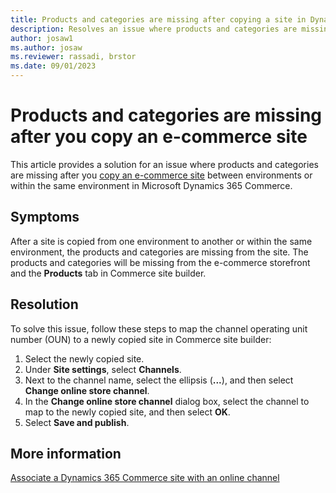 ```yaml
---
title: Products and categories are missing after copying a site in Dynamics 365 Commerce
description: Resolves an issue where products and categories are missing after a site is copied between environments or within the same environment in Microsoft Dynamics 365 Commerce.
author: josaw1 
ms.author: josaw
ms.reviewer: rassadi, brstor
ms.date: 09/01/2023
---
```

# Products and categories are missing after you copy an e-commerce site

This article provides a solution for an issue where products and categories are missing after you [copy an e-commerce site](/dynamics365/commerce/copy-ecommerce-site) between environments or within the same environment in Microsoft Dynamics 365 Commerce.

## Symptoms

After a site is copied from one environment to another or within the same environment, the products and categories are missing from the site. The products and categories will be missing from the e-commerce storefront and the **Products** tab in Commerce site builder.

## Resolution

To solve this issue, follow these steps to map the channel operating unit number (OUN) to a newly copied site in Commerce site builder:

1. Select the newly copied site.
1. Under **Site settings**, select **Channels**.
1. Next to the channel name, select the ellipsis (**...**), and then select **Change online store channel**.
1. In the **Change online store channel** dialog box, select the channel to map to the newly copied site, and then select **OK**.
1. Select **Save and publish**.

## More information

[Associate a Dynamics 365 Commerce site with an online channel](/dynamics365/commerce/associate-site-online-store)
